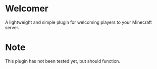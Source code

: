 # Welcomer
A lightweight and simple plugin for welcoming
players to your Minecraft server.

# Note
This plugin has not been tested yet, but should
function.
